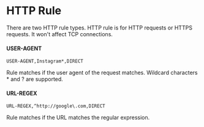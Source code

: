 # HTTP Rule

There are two HTTP rule types. HTTP rule is for HTTP requests or HTTPS requests. It won't affect TCP connections.

#### USER-AGENT

```
USER-AGENT,Instagram*,DIRECT
```

Rule matches if the user agent of the request matches. Wildcard characters * and ? are supported.

#### URL-REGEX

`URL-REGEX,^http://google\.com,DIRECT`

Rule matches if the URL matches the regular expression.